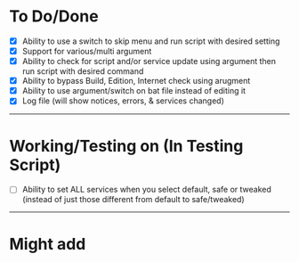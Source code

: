 # To Do/Done
- [X] Ability to use a switch to skip menu and run script with desired setting
- [X] Support for various/multi argument
- [X] Ability to check for script and/or service update using argument then run script with desired command
- [X] Ability to bypass Build, Edition, Internet check using arugment
- [X] Ability to use argument/switch on bat file instead of editing it
- [X] Log file (will show notices, errors, & services changed)

-------------------------------------------------------------------------------------------------------------
# Working/Testing on (In Testing Script)
- [ ] Ability to set ALL services when you select default, safe or tweaked (instead of just those different from default to safe/tweaked)

-------------------------------------------------------------------------------------------------------------
# Might add

